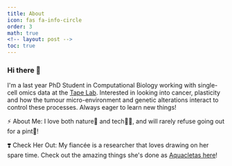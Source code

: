```yaml
---
title: About
icon: fas fa-info-circle
order: 3
math: true
<!-- layout: post -->
toc: true
---
```


### Hi there 👋

I'm a last year PhD Student in Computational Biology working with single-cell omics data at the [Tape Lab](http://tape-lab.com/).
Interested in looking into cancer, plasticity and how the tumour micro-environment and genetic alterations interact to control these processes.
Always eager to learn new things!

⚡  About Me: I love both nature🌿 and tech👨‍💻, and will rarely refuse going out for a pint🍻!

❣️  Check Her Out: My fiancée is a researcher that loves drawing on her spare time. Check out the amazing things she's done as [Aquacletas here](https://aquacletas.github.io/)!




<!-- Badge test:
{{ site.linkedin_badge }} -->

<a rel="me" href="https://fosstodon.org/@ferranc96"></a>

